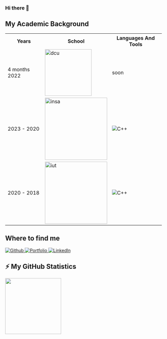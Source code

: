 ### Hi there 👋
  
  <h2>My Academic Background</h2>
  
  <table>
    <tr>
      <th>Years</th>
      <th>School</th>
      <th>Languages And Tools</th>
    </tr>
    <tr>
     <td> 4 months 2022</td>
      <td>
        <img width='150px' alt="dcu" src="https://www.dcu.ie/sites/default/files/marketing/images/dcu_logo_stacked_black-01.png" />
      </td>
      <td>
        soon
      </td>
    </tr>
    <tr>
      <td>2023 - 2020</td>
      <td>
        <img width='200px' alt="insa" src="https://www.insa-lyon.fr/sites/www.insa-lyon.fr/files/logo-blanc.png" />
      </td>
      <td>
        <img alt="C++" src="https://img.shields.io/badge/C++-0077cc?style=flat-square&logo=C&logoColor=white" />
      </td>
    </tr>
    <tr>
      <td>2020 - 2018</td>
      <td>
        <img  width='200px' alt="iut" src="https://upload.wikimedia.org/wikipedia/fr/d/de/Logo_Paris_Descartes.png" />
      </td>
      <td>
        <img alt="C++" src="https://img.shields.io/badge/C++-0077cc?style=flat-square&logo=C&logoColor=white" />
      </td>
    </tr>
  </table>

<h2>Where to find me</h2>
<p>
  <a href="https://github.com/Galiixy/Galiixy" target="_blank">
    <img alt="Github" src="https://img.shields.io/badge/GitHub-%2312100E.svg?&style=for-the-badge&logo=Github&logoColor=white" />
  </a> 
  <a href="https://github.com/Galiixy/Galiixy" target="_blank">
    <img alt="Portfolio" src="https://img.shields.io/badge/Portfolio-ff9933?&style=for-the-badge&logo=Google-chrome&logoColor=white" />
  </a>
  <a href="https://www.linkedin.com/in/ga%C3%ABlle-ferreira-63656a12a/" target="_blank">
    <img alt="LinkedIn" src="https://img.shields.io/badge/linkedin-0077B5?&style=for-the-badge&logo=linkedin&logoColor=white" />
  </a>
</p>
<h2>⚡ My GitHub Statistics </h2>
<img height="180em" src="https://github-readme-stats.vercel.app/api/top-langs/?username=Galiixy&show_icons=true&hide_border=true&layout=compact&langs_count=8&theme=vue-dark"/>


